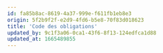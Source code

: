 ```yaml
---
id: fa85b8ac-8619-4a37-999e-f611fb1eb8e3
origin: 5f2b9f2f-e2d9-4fd6-b5e8-70f83d018623
title: 'Code des obligations'
updated_by: 9c1f3a06-0ca1-43f6-8f13-124edfca1d88
updated_at: 1665489855
---
```


